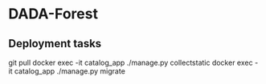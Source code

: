# DADA-Forest

## Deployment tasks
git pull
docker exec -it catalog_app ./manage.py collectstatic
docker exec -it catalog_app ./manage.py migrate